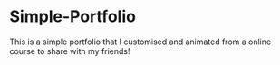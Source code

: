 # Simple-Portfolio
This is a simple portfolio that I customised and animated from a online course to share with my friends! 
